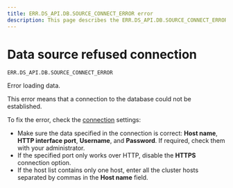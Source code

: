 ```yaml
---
title: ERR.DS_API.DB.SOURCE_CONNECT_ERROR error
description: This page describes the ERR.DS_API.DB.SOURCE_CONNECT_ERROR error.
---
```


# Data source refused connection

`ERR.DS_API.DB.SOURCE_CONNECT_ERROR`

Error loading data.

This error means that a connection to the database could not be established.

To fix the error, check the [connection](../../concepts/connection.md) settings:

* Make sure the data specified in the connection is correct: **Host name**, **HTTP interface port**, **Username**, and **Password**. If required, check them with your administrator.
* If the specified port only works over HTTP, disable the **HTTPS** connection option.
* If the host list contains only one host, enter all the cluster hosts separated by commas in the **Host name** field.